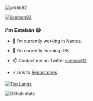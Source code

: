 <p align="left">
 <img src="https://komarev.com/ghpvc/?username=arktik92&label=Profile%20views&color=0e75b6&style=flat"
                     alt="arktik92"/>
 </p>
       
<p align="left">
<a href="https://twitter.com/iiceman92" target="blank"><img
        src="https://img.shields.io/twitter/follow/iiceman92?logo=twitter&style=for-the-badge" alt="iiceman92"/></a>
</p>

### I'm Estebán 😄

- 🔭 I’m currently working in Nantes.
- 🌱 I’m currently learning iOS.
- 📫 Contact me on Twitter [iiceman92](https://twitter.com/iiceman92).

- ⚡ Link to [Repositories](https://github.com/arktik92?tab=repositories)
  <!-- Link to [Estebán's Website](https://github.io/arktik92) -->

[![Top Langs](https://github-readme-stats.vercel.app/api/top-langs/?username=arktik92&hide=html)](https://github.com/anuraghazra/github-readme-stats)

![Github stats](https://github-readme-stats.vercel.app/api?username=arktik92&show_icons=true&theme=merko)


<!--
**arktik92/arktik92** is a ✨ _special_ ✨ repository because its `README.md` (this file) appears on your GitHub profile.

Here are some ideas to get you started:

- 🔭 I’m currently working on ...
- 🌱 I’m currently learning ...
- 👯 I’m looking to collaborate on ...
- 🤔 I’m looking for help with ...
- 💬 Ask me about ...
- 📫 How to reach me: ...
- 😄 Pronouns: ...
- ⚡ Fun fact: ...
-->
